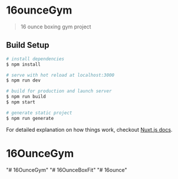 # 16ounceGym

> 16 ounce boxing gym project

## Build Setup

``` bash
# install dependencies
$ npm install

# serve with hot reload at localhost:3000
$ npm run dev

# build for production and launch server
$ npm run build
$ npm start

# generate static project
$ npm run generate
```

For detailed explanation on how things work, checkout [Nuxt.js docs](https://nuxtjs.org).
# 16OunceGym
"# 16OunceGym" 
"# 16OunceBoxFit" 
"# 16ounce" 
